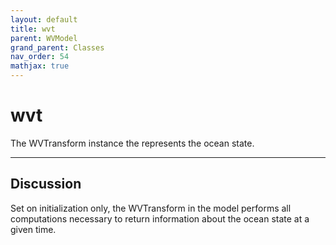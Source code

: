 ```yaml
---
layout: default
title: wvt
parent: WVModel
grand_parent: Classes
nav_order: 54
mathjax: true
---
```


#  wvt

The WVTransform instance the represents the ocean state.


---

## Discussion
Set on initialization only, the WVTransform in the model
  performs all computations necessary to return information about
  the ocean state at a given time.
